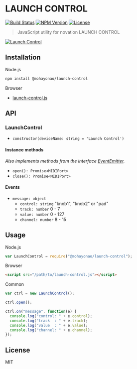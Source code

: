 # LAUNCH CONTROL
[![Build Status](http://img.shields.io/travis/mohayonao/launch-control.svg?style=flat-square)](https://travis-ci.org/mohayonao/launch-control)
[![NPM Version](http://img.shields.io/npm/v/@mohayonao/launch-control.svg?style=flat-square)](https://www.npmjs.org/package/@mohayonao/launch-control)
[![License](http://img.shields.io/badge/license-MIT-brightgreen.svg?style=flat-square)](http://mohayonao.mit-license.org/)

> JavaScript utility for novation LAUNCH CONTROL

[![Launch Control](http://otononaru.appspot.com/cdn/git-hub/launch-control/launch-control.png)](http://www.h-resolution.com/novation/launchcontrol.php)

## Installation

Node.js

```sh
npm install @mohayonao/launch-control
```

Browser

- [launch-control.js](http://mohayonao.github.io/launch-control/build/launch-control.js)

## API
### LaunchControl
- `constructor(deviceName: string = 'Launch Control')`

#### Instance methods
_Also implements methods from the interface [EventEmitter](https://nodejs.org/api/events.html)._

- `open(): Promise<MIDIPort>`
- `close(): Promise<MIDIPort>`

#### Events

- `message: object`
  - `control: string` "knob1", "knob2" or "pad"
  - `track: number` 0 - 7
  - `value: number` 0 - 127
  - `channel: number` 8 - 15

## Usage

Node.js

```js
var LaunchControl = require("@mohayonao/launch-control");
```

Browser
```html
<script src="/path/to/launch-control.js"></script>
```

Common

```js
var ctrl = new LaunchControl();

ctrl.open();

ctrl.on("message", function(e) {
  console.log("control: " + e.control);
  console.log("track  : " + e.track);
  console.log("value  : " + e.value);
  console.log("channel: " + e.channel);
});
```

## License
MIT
